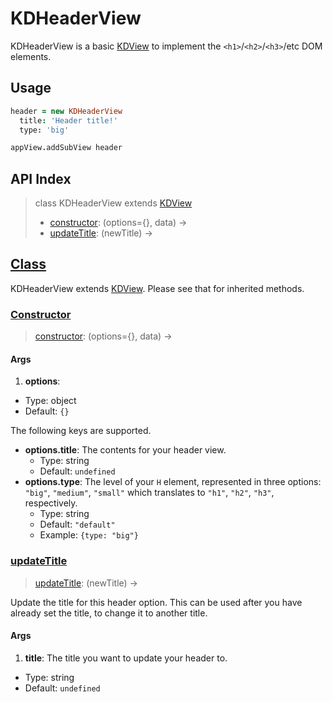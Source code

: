 
# KDHeaderView

KDHeaderView is a basic [KDView][kdview] to implement the 
`<h1>`/`<h2>`/`<h3>`/etc DOM elements.

## Usage

```coffee
header = new KDHeaderView
  title: 'Header title!'
  type: 'big'

appView.addSubView header
```

## API Index

> class KDHeaderView extends [KDView][kdview]
> - [constructor](#constructor): (options={}, data) ->
> - [updateTitle](#updatetitle): (newTitle) ->

## [Class](https://github.com/koding/kd/blob/master/src/components/header/headerview.coffee#L3)

KDHeaderView extends [KDView][kdview]. Please see that for inherited methods.

### [Constructor](https://github.com/koding/kd/blob/master/src/components/header/headerview.coffee#L4)
> [constructor](#constructor): (options={}, data) ->

#### Args

1. **options**:
  - Type: object
  - Default: `{}`

  The following keys are supported.
  
  - **options.title**: The contents for your header view.
    - Type: string
    - Default: `undefined`
  - **options.type**: The level of your `H` element, represented in three 
    options: `"big"`, `"medium"`, `"small"` which translates to `"h1"`, `"h2"`, 
`"h3"`,
    respectively.
    - Type: string
    - Default: `"default"`
    - Example: `{type: "big"}`

### [updateTitle](https://github.com/koding/kd/blob/master/src/components/header/headerview.coffee#L14)
> [updateTitle](#updatetitle): (newTitle) ->

Update the title for this header option. This can be used after you have 
already set the title, to change it to another title.

#### Args

1. **title**: The title you want to update your header to.
  - Type: string
  - Default: `undefined`




[kdview]: ./kdview.md
